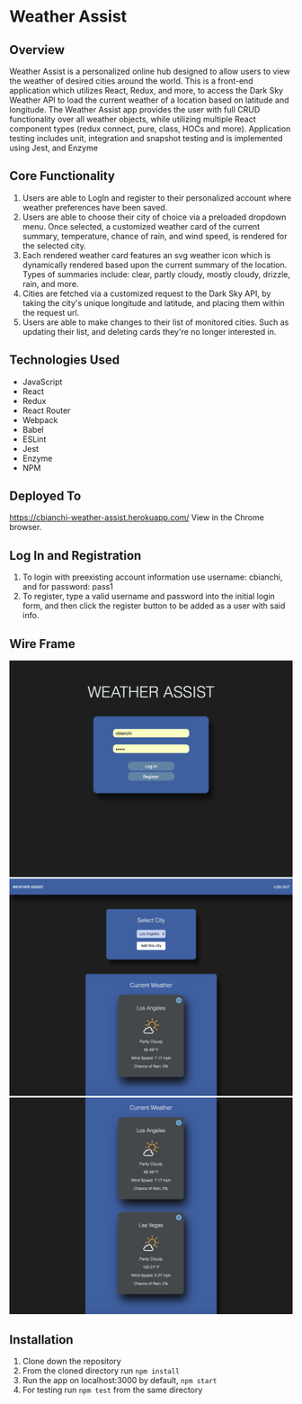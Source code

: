 # Weather Assist

## Overview
Weather Assist is a personalized online hub designed to allow users to view the weather of desired cities around the world. This is a front-end application which utilizes React, Redux, and more, to access the Dark Sky Weather API to load the current weather of a location based on latitude and longitude. The Weather Assist app provides the user with full CRUD functionality over all weather objects, while utilizing multiple React component types (redux connect, pure, class, HOCs and more). Application testing includes unit, integration and snapshot testing and is implemented using Jest, and Enzyme


## Core Functionality
1. Users are able to LogIn and register to their personalized account where weather preferences have been saved.
2. Users are able to choose their city of choice via a preloaded dropdown menu. Once selected, a customized weather card of the current summary, temperature, chance of rain, and wind speed, is rendered for the selected city.
3. Each rendered weather card features an svg weather icon which is dynamically rendered based upon the current summary of the location. Types of summaries include: clear, partly cloudy, mostly cloudy, drizzle, rain, and more.
4. Cities are fetched via a customized request to the Dark Sky API, by taking the city's unique longitude and latitude, and placing them within the request url.
5. Users are able to make changes to their list of monitored cities. Such as updating their list, and deleting cards they're no longer interested in.


## Technologies Used
* JavaScript
* React
* Redux
* React Router
* Webpack
* Babel
* ESLint
* Jest
* Enzyme
* NPM

## Deployed To
https://cbianchi-weather-assist.herokuapp.com/
View in the Chrome browser.

## Log In and Registration
1. To login with preexisting account information use username: cbianchi, and for password: pass1
2. To register, type a valid username and password into the initial login form, and then click the register button to be added as a user with said info.

## Wire Frame
![Login And Register Page](./public/screenshots/LoginAndRegister.png)
![Home Page](./public/screenshots/HomePage.png)
![Weather Cards](./public/screenshots/WeatherCards.png)


## Installation
1. Clone down the repository
2. From the cloned directory run `npm install`
3. Run the app on localhost:3000 by default, `npm start`
4. For testing run `npm test` from the same directory
